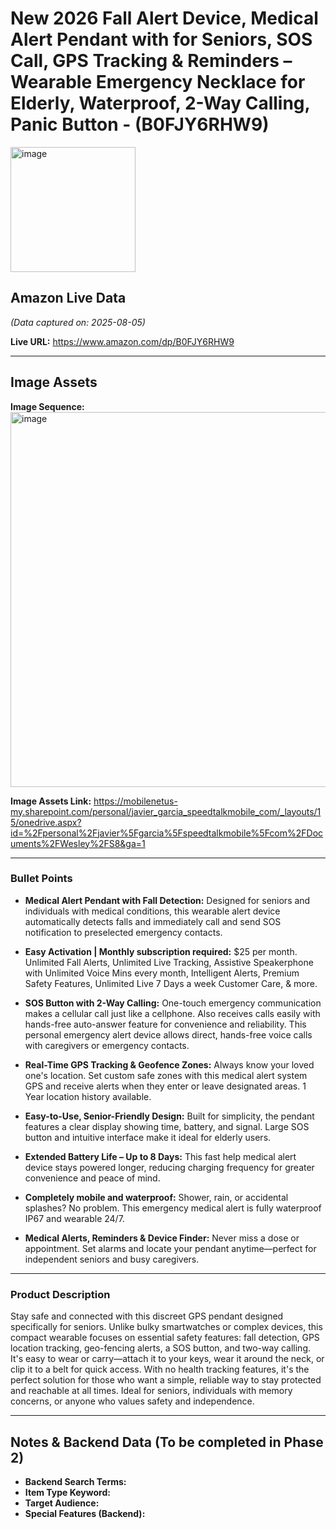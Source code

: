 # New 2026 Fall Alert Device, Medical Alert Pendant with for Seniors, SOS Call, GPS Tracking & Reminders – Wearable Emergency Necklace for Elderly, Waterproof, 2-Way Calling, Panic Button - (B0FJY6RHW9)

<img width="200" height="200" alt="image" src="https://github.com/user-attachments/assets/b8d821a5-6053-4084-a6f0-10bf7b12b3eb" />

## Amazon Live Data
*(Data captured on: 2025-08-05)*

**Live URL:** https://www.amazon.com/dp/B0FJY6RHW9

---

## Image Assets

**Image Sequence:**
<img width="923" height="600" alt="image" src="https://github.com/user-attachments/assets/037b7330-1941-4718-b99b-82dbba36517e" />



**Image Assets Link:** 
https://mobilenetus-my.sharepoint.com/personal/javier_garcia_speedtalkmobile_com/_layouts/15/onedrive.aspx?id=%2Fpersonal%2Fjavier%5Fgarcia%5Fspeedtalkmobile%5Fcom%2FDocuments%2FWesley%2FS8&ga=1

---

### Bullet Points

- **Medical Alert Pendant with Fall Detection:** Designed for seniors and individuals with medical conditions, this wearable alert device automatically detects falls and immediately call and send SOS notification to preselected emergency contacts.

- **Easy Activation | Monthly subscription required:** $25 per month. Unlimited Fall Alerts, Unlimited Live Tracking, Assistive Speakerphone with Unlimited Voice Mins every month, Intelligent Alerts, Premium Safety Features, Unlimited Live 7 Days a week Customer Care, & more.

- **SOS Button with 2-Way Calling:** One-touch emergency communication makes a cellular call just like a cellphone. Also receives calls easily with hands-free auto-answer feature for convenience and reliability. This personal emergency alert device allows direct, hands-free voice calls with caregivers or emergency contacts.

- **Real-Time GPS Tracking & Geofence Zones:** Always know your loved one's location. Set custom safe zones with this medical alert system GPS and receive alerts when they enter or leave designated areas. 1 Year location history available.

- **Easy-to-Use, Senior-Friendly Design:** Built for simplicity, the pendant features a clear display showing time, battery, and signal. Large SOS button and intuitive interface make it ideal for elderly users.

- **Extended Battery Life – Up to 8 Days:** This fast help medical alert device stays powered longer, reducing charging frequency for greater convenience and peace of mind.

- **Completely mobile and waterproof:** Shower, rain, or accidental splashes? No problem. This emergency medical alert is fully waterproof IP67 and wearable 24/7.

- **Medical Alerts, Reminders & Device Finder:** Never miss a dose or appointment. Set alarms and locate your pendant anytime—perfect for independent seniors and busy caregivers.

---

### Product Description

Stay safe and connected with this discreet GPS pendant designed specifically for seniors. Unlike bulky smartwatches or complex devices, this compact wearable focuses on essential safety features: fall detection, GPS location tracking, geo-fencing alerts, a SOS button, and two-way calling. It's easy to wear or carry—attach it to your keys, wear it around the neck, or clip it to a belt for quick access. With no health tracking features, it's the perfect solution for those who want a simple, reliable way to stay protected and reachable at all times. Ideal for seniors, individuals with memory concerns, or anyone who values safety and independence.

---
## Notes & Backend Data (To be completed in Phase 2)

- **Backend Search Terms:**
- **Item Type Keyword:**
- **Target Audience:**
- **Special Features (Backend):**
